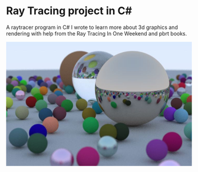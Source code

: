 # Ray Tracing project in C#

 A raytracer program in C# I wrote to learn more about 3d graphics and rendering with help from the Ray Tracing In One Weekend and pbrt books.

<img src="https://github.com/Ryan7259/raytracing_cs/blob/main/render.JPG?raw=true">
